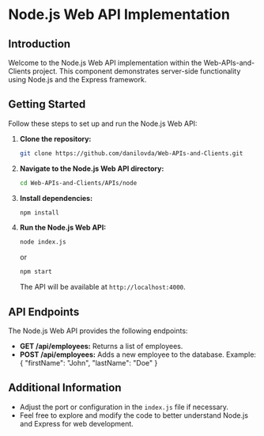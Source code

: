 # Node.js Web API Implementation

## Introduction

Welcome to the Node.js Web API implementation within the Web-APIs-and-Clients project. This component demonstrates server-side functionality using Node.js and the Express framework.

## Getting Started

Follow these steps to set up and run the Node.js Web API:

1. **Clone the repository:**
   ```bash
   git clone https://github.com/danilovda/Web-APIs-and-Clients.git
   ```

2. **Navigate to the Node.js Web API directory:**
   ```bash
   cd Web-APIs-and-Clients/APIs/node
   ```

3. **Install dependencies:**
   ```bash
   npm install
   ```

4. **Run the Node.js Web API:**
   ```bash
   node index.js
   ```
   or
   ```bash
   npm start   
   ```

   The API will be available at `http://localhost:4000`.

## API Endpoints

The Node.js Web API provides the following endpoints:

- **GET /api/employees:** Returns a list of employees.
- **POST /api/employees:** Adds a new employee to the database.
  Example:
  {
    "firstName": "John",
    "lastName": "Doe"
  }

## Additional Information

- Adjust the port or configuration in the `index.js` file if necessary.
- Feel free to explore and modify the code to better understand Node.js and Express for web development.
